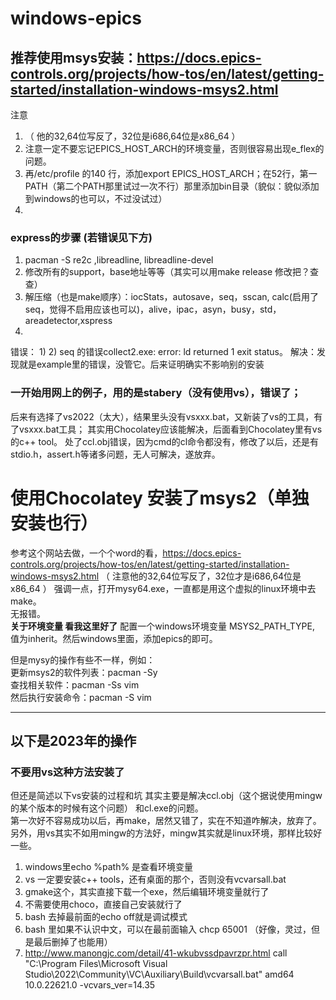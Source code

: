 # windows-epics
## 推荐使用msys安装：https://docs.epics-controls.org/projects/how-tos/en/latest/getting-started/installation-windows-msys2.html  
注意
1) （ 他的32,64位写反了，32位是i686,64位是x86_64 ）   
2)  注意一定不要忘记EPICS_HOST_ARCH的环境变量，否则很容易出现e_flex的问题。
3)  再/etc/profile 的140 行，添加export EPICS_HOST_ARCH；在52行，第一PATH（第二个PATH那里试过一次不行）那里添加bin目录（貌似：貌似添加到windows的也可以，不过没试过）
4)  

### express的步骤 (若错误见下方)
1) pacman -S re2c ,libreadline, libreadline-devel
2) 修改所有的support，base地址等等（其实可以用make release 修改把？查查）
3) 解压缩（也是make顺序）：iocStats，autosave，seq，sscan, calc(启用了seq，觉得不启用应该也可以)，alive，ipac，asyn，busy，std，areadetector,xspress
4) 

错误：
1) 
2) seq 的错误collect2.exe: error: ld returned 1 exit status。 解决：发现就是example里的错误，没管它。后来证明确实不影响别的安装



### 一开始用网上的例子，用的是stabery（没有使用vs），错误了；
后来有选择了vs2022（太大），结果里头没有vsxxx.bat，又新装了vs的工具，有了vsxxx.bat工具；
其实用Chocolatey应该能解决，后面看到Chocolatey里有vs的c++ tool。
处了ccl.obj错误，因为cmd的cl命令都没有，修改了以后，还是有stdio.h，assert.h等诸多问题，无人可解决，遂放弃。

# 使用Chocolatey 安装了msys2（单独安装也行）
参考这个网站去做，一个个word的看，https://docs.epics-controls.org/projects/how-tos/en/latest/getting-started/installation-windows-msys2.html
（ 注意他的32,64位写反了，32位才是i686,64位是x86_64 ）
强调一点，打开mysy64.exe，一直都是用这个虚拟的linux环境中去make。  
无报错。  
**关于环境变量 看我这里好了**
配置一个windows环境变量 MSYS2_PATH_TYPE, 值为inherit。然后windows里面，添加epics的即可。


但是mysy的操作有些不一样，例如：  
更新msys2的软件列表：pacman -Sy  
查找相关软件：pacman -Ss vim  
然后执行安装命令：pacman -S vim  



------------------------------  
## 以下是2023年的操作  
### 不要用vs这种方法安装了  
但还是简述以下vs安装的过程和坑
其实主要是解决ccl.obj（这个据说使用mingw的某个版本的时候有这个问题） 和cl.exe的问题。  
第一次好不容易成功以后，再make，居然又错了，实在不知道咋解决，放弃了。另外，用vs其实不如用mingw的方法好，mingw其实就是linux环境，那样比较好一些。  
1) windows里echo %path% 是查看环境变量  
2) vs 一定要安装c++ tools，还有桌面的那个，否则没有vcvarsall.bat  
3) gmake这个，其实直接下载一个exe，然后编辑环境变量就行了  
4) 不需要使用choco，直接自己安装就行了
5) bash 去掉最前面的echo off就是调试模式
6) bash 里如果不认识中文，可以在最前面输入 chcp 65001  （好像，灵过，但是最后删掉了也能用）
7) http://www.manongjc.com/detail/41-wkubvssdpavrzpr.html
call "C:\Program Files\Microsoft Visual Studio\2022\Community\VC\Auxiliary\Build\vcvarsall.bat" amd64 10.0.22621.0 -vcvars_ver=14.35
